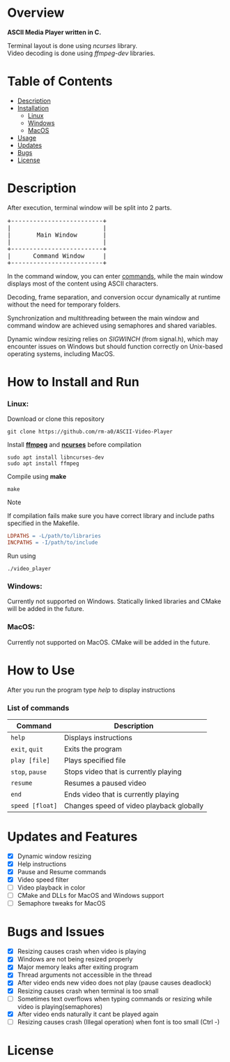 # Overview
__ASCII Media Player written in C.__

Terminal layout is done using _ncurses_ library. \
Video decoding is done using _ffmpeg-dev_ libraries.

# Table of Contents
- [Description](#description)
- [Installation](#how-to-install-and-run)
    - [Linux](#linux)
    - [Windows](#windows)
    - [MacOS](#macos)
- [Usage](#how-to-use)
- [Updates](#updates-and-features)
- [Bugs](#bugs-and-issues)
- [License](#license)

# Description

After execution, terminal window will be split into 2 parts.
<pre>
+-------------------------+
|                         |
|       Main Window       |
|                         |
+-------------------------+
|      Command Window     |
+-------------------------+
</pre>
In the command window, you can enter [commands](#list-of-commands), while the main window displays most of the content using ASCII characters.

Decoding, frame separation, and conversion occur dynamically at runtime without the need for temporary folders.

Synchronization and multithreading between the main window and command window are achieved using semaphores and shared variables.

Dynamic window resizing relies on _SIGWINCH_ (from signal.h), which may encounter issues on Windows but should function correctly on Unix-based operating systems, including MacOS.
# How to Install and Run
### Linux:
Download or clone this repository 
```
git clone https://github.com/rm-a0/ASCII-Video-Player
```
Install [__ffmpeg__](https://github.com/FFmpeg/FFmpeg) and [__ncurses__](https://github.com/mirror/ncurses) before compilation
```
sudo apt install libncurses-dev
sudo apt install ffmpeg
```
Compile using __make__
```
make
```
> [!NOTE]
> If compilation fails make sure you have correct library and include paths specified in the Makefile.
> ```makefile
> LDPATHS = -L/path/to/libraries
> INCPATHS = -I/path/to/include
> ```
Run using
```
./video_player
```
### Windows:
Currently not supported on Windows.
Statically linked libraries and CMake will be added in the future.
### MacOS:
Currently not supported on MacOS.
CMake will be added in the future.

# How to Use
After you run the program type _help_ to display instructions

### List of commands
| Command                       | Description                                 |
|-------------------------------|---------------------------------------------|
| `help`                        | Displays instructions                       |
| `exit`, `quit`                | Exits the program                           |
| `play [file]`                 | Plays specified file                        |
| `stop`, `pause`               | Stops video that is currently playing       |
| `resume`                      | Resumes a paused video                      |
| `end`                         | Ends video that is currently playing        |
| `speed [float]`               | Changes speed of video playback globally    |

# Updates and Features
- [x]  Dynamic window resizing
- [x]  Help instructions
- [x]  Pause and Resume commands
- [x]  Video speed filter
- [ ]  Video playback in color
- [ ]  CMake and DLLs for MacOS and Windows support
- [ ]  Semaphore tweaks for MacOS

# Bugs and Issues
- [x]  Resizing causes crash when video is playing
- [x]  Windows are not being resized properly
- [x]  Major memory leaks after exiting program
- [x]  Thread arguments not accessible in the thread
- [x]  After video ends new video does not play (pause causes deadlock)
- [x]  Resizing causes crash when terminal is too small
- [ ]  Sometimes text overflows when typing commands or resizing while video is playing(semaphores)
- [x]  After video ends naturally it cant be played again
- [ ]  Resizing causes crash (Illegal operation) when font is too small (Ctrl -)

# License